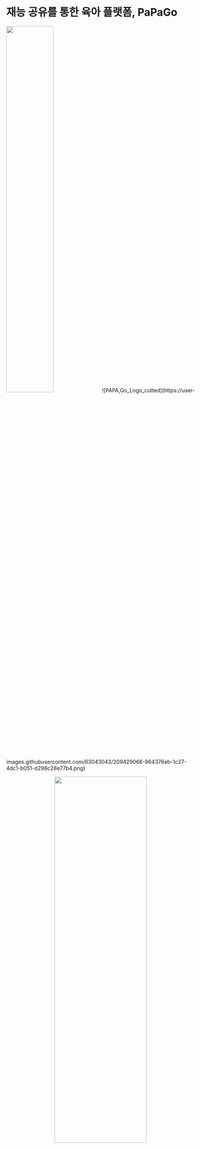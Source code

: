 # 재능 공유를 통한 육아 플랫폼, PaPaGo

<img src="https://user-images.githubusercontent.com/63043043/209428726-84ee982d-6723-41a7-af18-c3074a7a2138.png" width="50%" height="50%"/>
![PAPA,Go_Logo_cutted](https://user-images.githubusercontent.com/63043043/209429066-964376eb-1c27-4dc1-b051-d298c28e77b4.png)

<p align="center"><img src="https://user-images.githubusercontent.com/63043043/209429066-964376eb-1c27-4dc1-b051-d298c28e77b4.png" width="70%" height="50%"/></p>

## ● 프로젝트 소개
 > '당근 마켓'처럼 **근처 이웃 아버지들의 재능 공유**를 통해 다양한 체험의 기회를 제공하고 **육아 참여를 유도**하는 플랫폼입니다.<br>또한 **쿠폰 제도**를 도입한 결제 시스템으로 기업과 사용자에게 수수료 거래를 줄여 **더 많은 수익 창출**을 가능하게 하고 **지속적인 클래스 참여를 유도**하도록 구현했습니다.

<br>
<br>

## [ Main Page ]
![PaPaGo_front](https://user-images.githubusercontent.com/63043043/190324032-f803dc5d-e767-42c3-820c-d40bbca37a74.png)

--------------------------------------------------------------------------------------------

## [ 신청 Page ]
![PaPaGo_2](https://user-images.githubusercontent.com/63043043/190325320-d598c6db-9e81-43cc-bf62-96958277c4f6.png)

--------------------------------------------------------------------------------------------

## [ 쿠폰 Page ]
![PaPaGo_3](https://user-images.githubusercontent.com/63043043/190325827-5d42a421-9566-409c-847c-a14db3fcd3c7.png)

--------------------------------------------------------------------------------------------

## [ Login Page ]
<img width="1427" alt="PaPago_Login" src="https://user-images.githubusercontent.com/63043043/190326495-b7c070d1-5454-48e0-bdd3-bfb1af5728d2.png">


